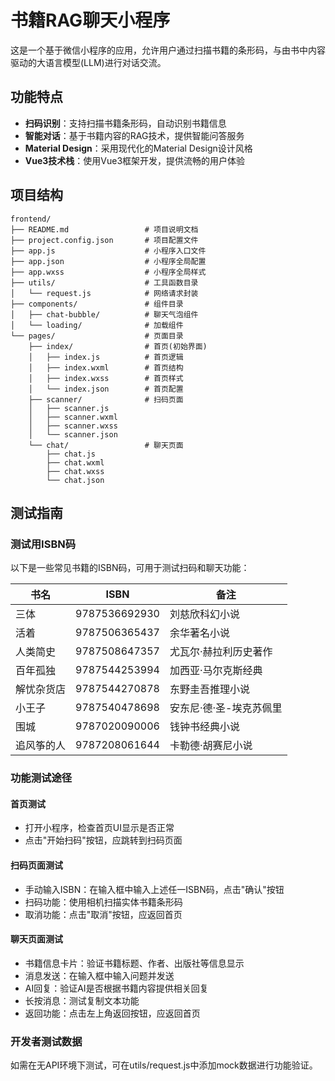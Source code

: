 # 书籍RAG聊天小程序

这是一个基于微信小程序的应用，允许用户通过扫描书籍的条形码，与由书中内容驱动的大语言模型(LLM)进行对话交流。

## 功能特点

- **扫码识别**：支持扫描书籍条形码，自动识别书籍信息
- **智能对话**：基于书籍内容的RAG技术，提供智能问答服务
- **Material Design**：采用现代化的Material Design设计风格
- **Vue3技术栈**：使用Vue3框架开发，提供流畅的用户体验

## 项目结构

```
frontend/
├── README.md                 # 项目说明文档
├── project.config.json       # 项目配置文件
├── app.js                    # 小程序入口文件
├── app.json                  # 小程序全局配置
├── app.wxss                  # 小程序全局样式
├── utils/                    # 工具函数目录
│   └── request.js            # 网络请求封装
├── components/               # 组件目录
│   ├── chat-bubble/          # 聊天气泡组件
│   └── loading/              # 加载组件
└── pages/                    # 页面目录
    ├── index/                # 首页(初始界面)
    │   ├── index.js          # 首页逻辑
    │   ├── index.wxml        # 首页结构
    │   ├── index.wxss        # 首页样式
    │   └── index.json        # 首页配置
    ├── scanner/              # 扫码页面
    │   ├── scanner.js
    │   ├── scanner.wxml
    │   ├── scanner.wxss
    │   └── scanner.json
    └── chat/                 # 聊天页面
        ├── chat.js
        ├── chat.wxml
        ├── chat.wxss
        └── chat.json
```

## 测试指南

### 测试用ISBN码

以下是一些常见书籍的ISBN码，可用于测试扫码和聊天功能：

| 书名                       | ISBN              | 备注                     |
|----------------------------|-------------------|--------------------------|
| 三体                       | 9787536692930     | 刘慈欣科幻小说           |
| 活着                       | 9787506365437     | 余华著名小说             |
| 人类简史                   | 9787508647357     | 尤瓦尔·赫拉利历史著作    |
| 百年孤独                   | 9787544253994     | 加西亚·马尔克斯经典      |
| 解忧杂货店                 | 9787544270878     | 东野圭吾推理小说         |
| 小王子                     | 9787540478698     | 安东尼·德·圣-埃克苏佩里  |
| 围城                       | 9787020090006     | 钱钟书经典小说           |
| 追风筝的人                 | 9787208061644     | 卡勒德·胡赛尼小说        |

### 功能测试途径

#### 首页测试
- 打开小程序，检查首页UI显示是否正常
- 点击"开始扫码"按钮，应跳转到扫码页面

#### 扫码页面测试
- 手动输入ISBN：在输入框中输入上述任一ISBN码，点击"确认"按钮
- 扫码功能：使用相机扫描实体书籍条形码
- 取消功能：点击"取消"按钮，应返回首页

#### 聊天页面测试
- 书籍信息卡片：验证书籍标题、作者、出版社等信息显示
- 消息发送：在输入框中输入问题并发送
- AI回复：验证AI是否根据书籍内容提供相关回复
- 长按消息：测试复制文本功能
- 返回功能：点击左上角返回按钮，应返回首页

### 开发者测试数据
如需在无API环境下测试，可在utils/request.js中添加mock数据进行功能验证。

